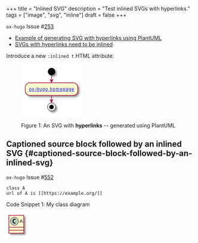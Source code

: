 +++
title = "Inlined SVG"
description = "Test inlined SVGs with hyperlinks."
tags = ["image", "svg", "inline"]
draft = false
+++

`ox-hugo` Issue #[253](https://github.com/kaushalmodi/ox-hugo/issues/253)

-   [Example of generating SVG with hyperlinks using PlantUML](http://plantuml.com/svg)
-   [SVGs with hyperlinks need to be inlined](https://alligator.io/svg/hyperlinks-svg/)

Introduce a new `:inlined t` HTML attribute.

<figure>
<svg
xmlns="http://www.w3.org/2000/svg"
xmlns:xlink="http://www.w3.org/1999/xlink"
contentScriptType="application/ecmascript" contentStyleType="text/css"
height="142px" preserveAspectRatio="none"
style="width:169px;height:142px;background:#FFFFFF;" version="1.1"
viewBox="0 0 169 142" width="169px" zoomAndPan="magnify"><defs><filter
height="300%" id="fuuvga0hq4qb7" width="300%" x="-1"
y="-1"><feGaussianBlur result="blurOut"
stdDeviation="2.0"/><feColorMatrix in="blurOut" result="blurOut2"
type="matrix" values="0 0 0 0 0 0 0 0 0 0 0 0 0 0 0 0 0 0 .4
0"/><feOffset dx="4.0" dy="4.0" in="blurOut2"
result="blurOut3"/><feBlend in="SourceGraphic" in2="blurOut3"
mode="normal"/></filter></defs><g><ellipse cx="81.5" cy="20"
fill="#000000" filter="url(#fuuvga0hq4qb7)" rx="10" ry="10"
style="stroke:none;stroke-width:1.0;"/><rect fill="#FEFECE"
filter="url(#fuuvga0hq4qb7)" height="33.9688" rx="12.5" ry="12.5"
style="stroke:#A80036;stroke-width:1.5;" width="141" x="11" y="50"/><a
href="https://ox-hugo.scripter.co/" target="_parent"
title="https://ox-hugo.scripter.co/" xlink:actuate="onRequest"
xlink:href="https://ox-hugo.scripter.co/" xlink:show="new"
xlink:title="https://ox-hugo.scripter.co/" xlink:type="simple"><text
fill="#0000FF" font-family="sans-serif" font-size="12"
lengthAdjust="spacing" text-decoration="underline" textLength="121"
x="21" y="71.1387">ox-hugo homepage</text></a><ellipse cx="81.5"
cy="114.9688" fill="#FFFFFF" filter="url(#fuuvga0hq4qb7)" rx="11"
ry="11" style="stroke:#000000;stroke-width:1.0;"/><ellipse cx="81.5"
cy="114.9688" fill="#000000" rx="6" ry="6"
style="stroke:#7F7F7F;stroke-width:1.0;"/><line
style="stroke:#A80036;stroke-width:1.5;" x1="81.5" x2="81.5" y1="30"
y2="50"/><polygon fill="#A80036"
points="77.5,40,81.5,50,85.5,40,81.5,44"
style="stroke:#A80036;stroke-width:1.0;"/><line
style="stroke:#A80036;stroke-width:1.5;" x1="81.5" x2="81.5"
y1="83.9688" y2="103.9688"/><polygon fill="#A80036"
points="77.5,93.9688,81.5,103.9688,85.5,93.9688,81.5,97.9688"
style="stroke:#A80036;stroke-width:1.0;"/></g></svg>
<figcaption>

  <span class="figure-number">Figure 1: </span>An SVG with **hyperlinks** -- generated using PlantUML
</figcaption>
</figure>


## Captioned source block followed by an inlined SVG {#captioned-source-block-followed-by-an-inlined-svg}

`ox-hugo` Issue #[552](https://github.com/kaushalmodi/ox-hugo/issues/552)

```plantuml
class A
url of A is [[https://example.org/]]
```

<div class="src-block-caption">
  <span class="src-block-number">Code Snippet 1:</span>
  My class diagram
</div>

<svg
xmlns="http://www.w3.org/2000/svg"
xmlns:xlink="http://www.w3.org/1999/xlink"
contentScriptType="application/ecmascript" contentStyleType="text/css"
height="69px" preserveAspectRatio="none"
style="width:61px;height:69px;background:#FFFFFF;" version="1.1"
viewBox="0 0 61 69" width="61px" zoomAndPan="magnify"><defs><filter
height="300%" id="f492as0tkgyr4" width="300%" x="-1"
y="-1"><feGaussianBlur result="blurOut"
stdDeviation="2.0"/><feColorMatrix in="blurOut" result="blurOut2"
type="matrix" values="0 0 0 0 0 0 0 0 0 0 0 0 0 0 0 0 0 0 .4
0"/><feOffset dx="4.0" dy="4.0" in="blurOut2"
result="blurOut3"/><feBlend in="SourceGraphic" in2="blurOut3"
mode="normal"/></filter></defs><g><a href="https://example.org/" target="_top"
title="https://example.org/" xlink:actuate="onRequest"
xlink:href="https://example.org/" xlink:show="new"
xlink:title="https://example.org/" xlink:type="simple"><rect
codeLine="1" fill="#FEFECE" filter="url(#f492as0tkgyr4)" height="48"
id="A" style="stroke:#A80036;stroke-width:1.5;" width="40" x="7"
y="7"/><ellipse cx="22" cy="23" fill="#ADD1B2" rx="11" ry="11"
style="stroke:#A80036;stroke-width:1.0;"/><path d="M24.9688,28.6406
Q24.3906,28.9375 23.75,29.0781 Q23.1094,29.2344 22.4063,29.2344
Q19.9063,29.2344 18.5781,27.5938 Q17.2656,25.9375 17.2656,22.8125
Q17.2656,19.6875 18.5781,18.0313 Q19.9063,16.375 22.4063,16.375
Q23.1094,16.375 23.75,16.5313 Q24.4063,16.6875 24.9688,16.9844
L24.9688,19.7031 Q24.3438,19.125 23.75,18.8594 Q23.1563,18.5781
22.5313,18.5781 Q21.1875,18.5781 20.5,19.6563 Q19.8125,20.7188
19.8125,22.8125 Q19.8125,24.9063 20.5,25.9844 Q21.1875,27.0469
22.5313,27.0469 Q23.1563,27.0469 23.75,26.7813 Q24.3438,26.5
24.9688,25.9219 L24.9688,28.6406 Z " fill="#000000"/><text
fill="#000000" font-family="sans-serif" font-size="12"
lengthAdjust="spacing" textLength="8" x="36" y="27.1543">A</text><line
style="stroke:#A80036;stroke-width:1.5;" x1="8" x2="46" y1="39"
y2="39"/><line style="stroke:#A80036;stroke-width:1.5;" x1="8" x2="46"
y1="47" y2="47"/></a></g></svg>
